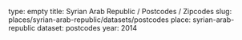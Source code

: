 type: empty
title: Syrian Arab Republic / Postcodes / Zipcodes
slug: places/syrian-arab-republic/datasets/postcodes
place: syrian-arab-republic
dataset: postcodes
year: 2014
